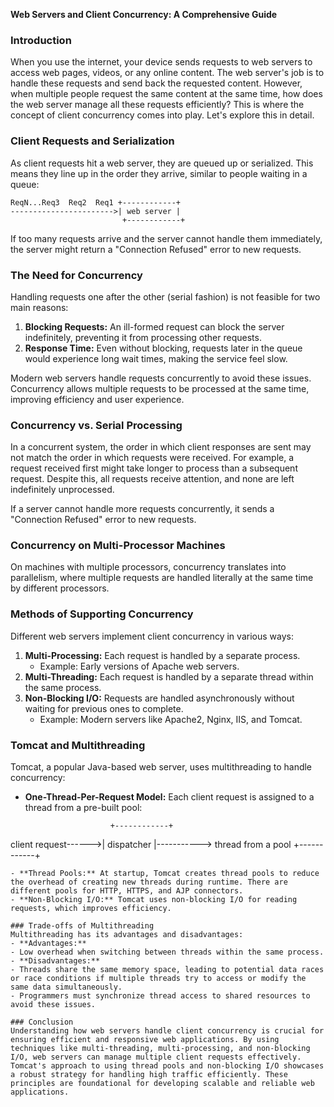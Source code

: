 **Web Servers and Client Concurrency: A Comprehensive Guide**

### Introduction
When you use the internet, your device sends requests to web servers to access web pages, videos, or any online content. The web server's job is to handle these requests and send back the requested content. However, when multiple people request the same content at the same time, how does the web server manage all these requests efficiently? This is where the concept of client concurrency comes into play. Let's explore this in detail.

### Client Requests and Serialization
As client requests hit a web server, they are queued up or serialized. This means they line up in the order they arrive, similar to people waiting in a queue:

```
ReqN...Req3  Req2  Req1 +------------+
----------------------->| web server |
                         +------------+
```
If too many requests arrive and the server cannot handle them immediately, the server might return a "Connection Refused" error to new requests.

### The Need for Concurrency
Handling requests one after the other (serial fashion) is not feasible for two main reasons:
1. **Blocking Requests:** An ill-formed request can block the server indefinitely, preventing it from processing other requests.
2. **Response Time:** Even without blocking, requests later in the queue would experience long wait times, making the service feel slow.

Modern web servers handle requests concurrently to avoid these issues. Concurrency allows multiple requests to be processed at the same time, improving efficiency and user experience.

### Concurrency vs. Serial Processing
In a concurrent system, the order in which client responses are sent may not match the order in which requests were received. For example, a request received first might take longer to process than a subsequent request. Despite this, all requests receive attention, and none are left indefinitely unprocessed.

If a server cannot handle more requests concurrently, it sends a "Connection Refused" error to new requests.

### Concurrency on Multi-Processor Machines
On machines with multiple processors, concurrency translates into parallelism, where multiple requests are handled literally at the same time by different processors.

### Methods of Supporting Concurrency
Different web servers implement client concurrency in various ways:
1. **Multi-Processing:** Each request is handled by a separate process.
   - Example: Early versions of Apache web servers.
2. **Multi-Threading:** Each request is handled by a separate thread within the same process.
3. **Non-Blocking I/O:** Requests are handled asynchronously without waiting for previous ones to complete.
   - Example: Modern servers like Apache2, Nginx, IIS, and Tomcat.

### Tomcat and Multithreading
Tomcat, a popular Java-based web server, uses multithreading to handle concurrency:
- **One-Thread-Per-Request Model:** Each client request is assigned to a thread from a pre-built pool:
  
  ```
                     +------------+
client request------>| dispatcher |-----------> thread from a pool
                     +------------+
  ```
- **Thread Pools:** At startup, Tomcat creates thread pools to reduce the overhead of creating new threads during runtime. There are different pools for HTTP, HTTPS, and AJP connectors.
- **Non-Blocking I/O:** Tomcat uses non-blocking I/O for reading requests, which improves efficiency.

### Trade-offs of Multithreading
Multithreading has its advantages and disadvantages:
- **Advantages:**
  - Low overhead when switching between threads within the same process.
- **Disadvantages:**
  - Threads share the same memory space, leading to potential data races or race conditions if multiple threads try to access or modify the same data simultaneously.
  - Programmers must synchronize thread access to shared resources to avoid these issues.

### Conclusion
Understanding how web servers handle client concurrency is crucial for ensuring efficient and responsive web applications. By using techniques like multi-threading, multi-processing, and non-blocking I/O, web servers can manage multiple client requests effectively. Tomcat's approach to using thread pools and non-blocking I/O showcases a robust strategy for handling high traffic efficiently. These principles are foundational for developing scalable and reliable web applications.

